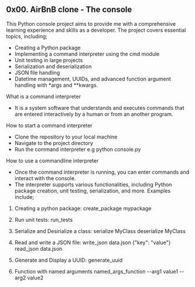 ## 0x00. AirBnB clone - The console

This Python console project aims to provide me with a comprehensive learning experience and skills as a developer.
The project covers essential topics, including;
* Creating a Python package
* Implementing a command interpreter using the cmd module
* Unit testing in large projects
* Serialization and deserialization
* JSON file handling
* Datetime management, UUIDs, and advanced function argument handling with *args and **kwargs.

What is a command interpreter
* It is a system software that understands and executes commands that are entered interactively by a human or from an another program.

How to start a command interpreter
* Clone the repository to your local machine
* Navigate to the project directory
* Run the command interpreter e.g python console.py

How to use a commandline interpreter
* Once the command interpreter is running, you can enter commands and interact with the console.
* The interpreter supports various functionalities, including Python package creation, unit testing, serialization, and more.
Examples include;
1. Creating a python package:
create_package mypackage

2. Run unit tests:
run_tests

3. Serialize and Desirialize a class:
serialize MyClass
deserialize MyClass

4. Read and write a JSON file:
write_json data.json {"key": "value"}
read_json data.json

5. Generate and Display a UUID:
generate_uuid

6. Function with named arguments
named_args_function --arg1 value1 --arg2 value2
